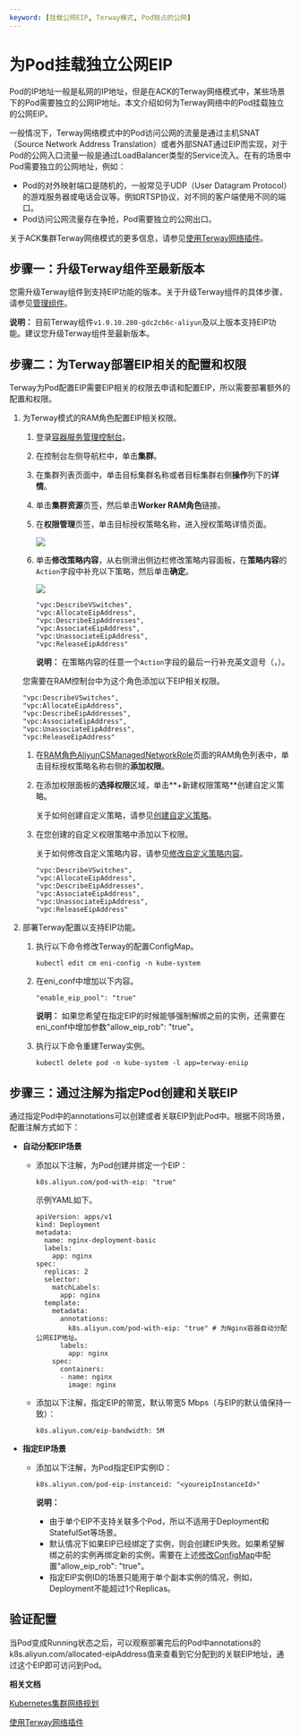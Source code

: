 ```yaml
---
keyword: [挂载公网EIP, Terway模式, Pod独占的公网]
---
```


# 为Pod挂载独立公网EIP

Pod的IP地址一般是私网的IP地址，但是在ACK的Terway网络模式中，某些场景下的Pod需要独立的公网IP地址。本文介绍如何为Terway网络中的Pod挂载独立的公网EIP。

一般情况下，Terway网络模式中的Pod访问公网的流量是通过主机SNAT（Source Network Address Translation）或者外部SNAT通过EIP而实现，对于Pod的公网入口流量一般是通过LoadBalancer类型的Service流入。在有的场景中Pod需要独立的公网地址，例如：

-   Pod的对外映射端口是随机的，一般常见于UDP（User Datagram Protocol）的游戏服务器或电话会议等。例如RTSP协议，对不同的客户端使用不同的端口。
-   Pod访问公网流量存在争抢，Pod需要独立的公网出口。

关于ACK集群Terway网络模式的更多信息，请参见[使用Terway网络插件](/intl.zh-CN/Kubernetes集群用户指南/网络管理/容器网络CNI/使用Terway网络插件.md)。

## 步骤一：升级Terway组件至最新版本

您需升级Terway组件到支持EIP功能的版本。关于升级Terway组件的具体步骤，请参见[管理组件](/intl.zh-CN/Kubernetes集群用户指南/集群管理/升级集群/管理组件.md)。

**说明：** 目前Terway组件`v1.0.10.280-gdc2cb6c-aliyun`及以上版本支持EIP功能。建议您升级Terway组件至最新版本。

## 步骤二：为Terway部署EIP相关的配置和权限

Terway为Pod配置EIP需要EIP相关的权限去申请和配置EIP，所以需要部署额外的配置和权限。



1.  为Terway模式的RAM角色配置EIP相关权限。

    1.  登录[容器服务管理控制台](https://cs.console.aliyun.com)。

    2.  在控制台左侧导航栏中，单击**集群**。

    3.  在集群列表页面中，单击目标集群名称或者目标集群右侧**操作**列下的**详情**。

    4.  单击**集群资源**页签，然后单击**Worker RAM角色**链接。

    5.  在**权限管理**页签，单击目标授权策略名称，进入授权策略详情页面。

        ![](https://static-aliyun-doc.oss-accelerate.aliyuncs.com/assets/img/zh-CN/0106659951/p11193.png)

    6.  单击**修改策略内容**，从右侧滑出侧边栏修改策略内容面板，在**策略内容**的`Action`字段中补充以下策略，然后单击**确定**。

        ![](https://static-aliyun-doc.oss-accelerate.aliyuncs.com/assets/img/zh-CN/8576260161/p11195.png)

        ```
        "vpc:DescribeVSwitches",
        "vpc:AllocateEipAddress",
        "vpc:DescribeEipAddresses",
        "vpc:AssociateEipAddress",
        "vpc:UnassociateEipAddress",
        "vpc:ReleaseEipAddress"
        ```

        **说明：** 在策略内容的任意一个`Action`字段的最后一行补充英文逗号（，）。

    您需要在RAM控制台中为这个角色添加以下EIP相关权限。

    ```
    "vpc:DescribeVSwitches",
    "vpc:AllocateEipAddress",
    "vpc:DescribeEipAddresses",
    "vpc:AssociateEipAddress",
    "vpc:UnassociateEipAddress",
    "vpc:ReleaseEipAddress"
    ```

    1.  在[RAM角色AliyunCSManagedNetworkRole](https://ram.console.aliyun.com/roles/AliyunCSManagedNetworkRole)页面的RAM角色列表中，单击目标授权策略名称右侧的**添加权限**。

    2.  在添加权限面板的**选择权限**区域，单击**+新建权限策略**创建自定义策略。

        关于如何创建自定义策略，请参见[创建自定义策略](/intl.zh-CN/权限策略管理/自定义策略/创建自定义策略.md)。

    3.  在您创建的自定义权限策略中添加以下权限。

        关于如何修改自定义策略内容，请参见[修改自定义策略内容](/intl.zh-CN/权限策略管理/自定义策略/修改自定义策略内容.md)。

        ```
        "vpc:DescribeVSwitches",
        "vpc:AllocateEipAddress",
        "vpc:DescribeEipAddresses",
        "vpc:AssociateEipAddress",
        "vpc:UnassociateEipAddress",
        "vpc:ReleaseEipAddress"
        ```

2.  部署Terway配置以支持EIP功能。

    1.  执行以下命令修改Terway的配置ConfigMap。

        ```
        kubectl edit cm eni-config -n kube-system
        ```

    2.  在eni\_conf中增加以下内容。

        ```
        "enable_eip_pool": "true"
        ```

        **说明：** 如果您希望在指定EIP的时候能够强制解绑之前的实例，还需要在eni\_conf中增加参数"allow\_eip\_rob": "true"。

    3.  执行以下命令重建Terway实例。

        ```
        kubectl delete pod -n kube-system -l app=terway-eniip
        ```


## 步骤三：通过注解为指定Pod创建和关联EIP

通过指定Pod中的annotations可以创建或者关联EIP到此Pod中。根据不同场景，配置注解方式如下：

-   **自动分配EIP场景**
    -   添加以下注解，为Pod创建并绑定一个EIP：

        ```
        k8s.aliyun.com/pod-with-eip: "true"
        ```

        示例YAML如下。

        ```
        apiVersion: apps/v1
        kind: Deployment
        metadata:
          name: nginx-deployment-basic
          labels:
            app: nginx
        spec:
          replicas: 2
          selector:
            matchLabels:
              app: nginx
          template:
            metadata:
              annotations:
                k8s.aliyun.com/pod-with-eip: "true" # 为Nginx容器自动分配公网EIP地址。
              labels:
                app: nginx
            spec:
              containers:
              - name: nginx
                image: nginx
        ```

    -   添加以下注解，指定EIP的带宽，默认带宽5 Mbps（与EIP的默认值保持一致）：

        ```
        k8s.aliyun.com/eip-bandwidth: 5M
        ```

-   **指定EIP场景**
    -   添加以下注解，为Pod指定EIP实例ID：

        ```
        k8s.aliyun.com/pod-eip-instanceid: "<youreipInstanceId>"
        ```

        **说明：**

        -   由于单个EIP不支持关联多个Pod，所以不适用于Deployment和StatefulSet等场景。
        -   默认情况下如果EIP已经绑定了实例，则会创建EIP失败。如果希望解绑之前的实例再绑定新的实例，需要在上述[修改ConfigMap](#substep_8ko_vpt_wxa)中配置"allow\_eip\_rob": "true"。
        -   指定EIP实例ID的场景只能用于单个副本实例的情况，例如，Deployment不能超过1个Replicas。

## 验证配置

当Pod变成Running状态之后，可以观察部署完后的Pod中annotations的k8s.aliyun.com/allocated-eipAddress值来查看到它分配到的关联EIP地址，通过这个EIP即可访问到Pod。

**相关文档**  


[Kubernetes集群网络规划](/intl.zh-CN/Kubernetes集群用户指南/网络管理/Kubernetes集群网络规划.md)

[使用Terway网络插件](/intl.zh-CN/Kubernetes集群用户指南/网络管理/容器网络CNI/使用Terway网络插件.md)

